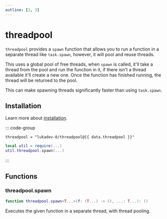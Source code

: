```yaml
---
outline: [2, 3]
---
```


<script setup>
import { data } from "./package-versions.data.ts";
</script>

# threadpool

`threadpool` provides a `spawn` function that allows you to run a function in a
separate thread like `task.spawn`, however, it will pool and reuse threads.

This uses a global pool of free threads, when `spawn` is called, it'll take a
thread from the pool and run the function in it, if there isn't a thread available
it'll create a new one. Once the function has finished running, the thread will
be returned to the pool.

This can make spawning threads significantly faster than using `task.spawn`.

## Installation

Learn more about [installation](/introduction#installation).

::: code-group

```toml-vue [Wally]
threadpool = "lukadev-0/threadpool@{{ data.threadpool }}"
```

```lua [Bundle]
local util = require(...)
util.threadpool.spawn(...)
```

:::

## Functions

### threadpool.spawn

```lua
function threadpool.spawn<T...>(f: (T...) -> (), ...: T...): ()
```

Executes the given function in a separate thread, with thread pooling.

